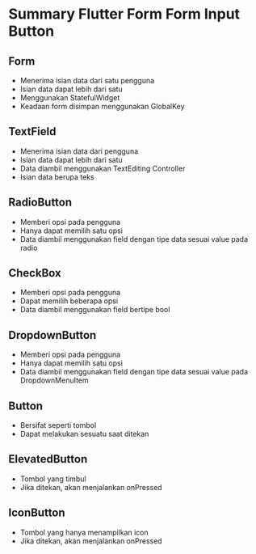 # Summary Flutter Form Form Input Button
## Form 
- Menerima isian data dari satu pengguna 
- Isian data dapat lebih dari satu
- Menggunakan StatefulWidget 
- Keadaan form disimpan menggunakan GlobalKey

## TextField 
- Menerima isian data dari pengguna 
- Isian data dapat lebih dari satu
- Data diambil menggunakan TextEditing Controller 
- Isian data berupa teks

## RadioButton 
- Memberi opsi pada pengguna 
- Hanya dapat memilih satu opsi 
- Data diambil menggunakan field dengan tipe data sesuai value pada radio

## CheckBox 
- Memberi opsi pada pengguna 
- Dapat memilih beberapa opsi 
- Data diambil menggunakan field bertipe bool

## DropdownButton 
- Memberi opsi pada pengguna 
- Hanya dapat memilih satu opsi 
- Data diambil menggunakan field dengan tipe data sesuai value pada DropdownMenuItem

## Button 
- Bersifat seperti tombol 
- Dapat melakukan sesuatu saat ditekan

## ElevatedButton 
- Tombol yang timbul 
- Jika ditekan, akan menjalankan onPressed

## IconButton 
- Tombol yang hanya menampilkan icon 
- Jika ditekan, akan menjalankan onPressed